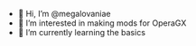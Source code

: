 - 👋 Hi, I’m @megalovaniae
- 👀 I’m interested in making mods for OperaGX
- 🌱 I’m currently learning the basics
<!---
megalovaniae/megalovaniae is a ✨ special ✨ repository because its `README.md` (this file) appears on your GitHub profile.
You can click the Preview link to take a look at your changes.
--->
